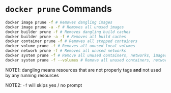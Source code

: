 # `docker prune` Commands

```bash
docker image prune -f # Removes dangling images
docker image prune -a -f # Removes all unused images
docker builder prune -f # Removes dangling build caches
docker builder prune -a -f # Removes all build caches
docker container prune -f # Removes all stopped containers
docker volume prune -f # Removes all unused local volumes
docker network prune -f # Removes all unused networks
docker system prune -f # Remove all unused containers, networks, images (both dangling and unreferenced), and optionally, volumes.
docker system prune -f --volumes # Remove all unused containers, networks, images (both dangling and unreferenced), and volumes.
```

NOTE1: dangling means resources that are not properly tags **and** not used by any running resources

NOTE2: `-f` will skips yes / no prompt
